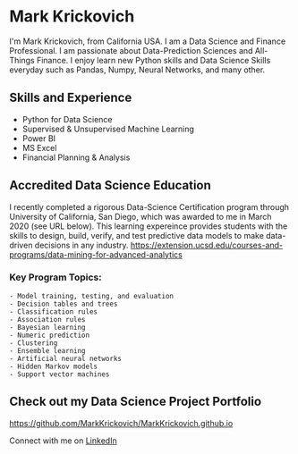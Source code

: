 # Mark Krickovich
I'm Mark Krickovich, from California USA. I am a Data Science and Finance Professional.  I am passionate about Data-Prediction Sciences and All-Things Finance. I enjoy learn new Python skills and Data Science Skills everyday such as Pandas, Numpy, Neural Networks, and many other.   


## Skills and Experience
- Python for Data Science
- Supervised & Unsupervised Machine Learning
- Power BI
- MS Excel
- Financial Planning & Analysis

## Accredited Data Science Education
I recently completed a rigorous Data-Science Certification program through University of California, San Diego, which was awarded to me in March 2020 (see URL below). This learning expereince provides students with the skills to design, build, verify, and test predictive data models to make data-driven decisions in any industry. https://extension.ucsd.edu/courses-and-programs/data-mining-for-advanced-analytics
### Key Program Topics:
    - Model training, testing, and evaluation
    - Decision tables and trees
    - Classification rules
    - Association rules
    - Bayesian learning
    - Numeric prediction
    - Clustering
    - Ensemble learning
    - Artificial neural networks
    - Hidden Markov models
    - Support vector machines



## Check out my Data Science Project Portfolio
https://github.com/MarkKrickovich/MarkKrickovich.github.io



 Connect with me on [LinkedIn](https://www.linkedin.com/in/markkrickovich/)
  
  
